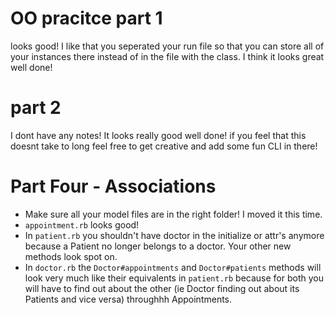 # OO pracitce part 1

looks good! I like that you seperated your run file so that you can store all of your instances there instead of in the file with the class. I think it looks great well done!

# part 2

I dont have any notes! It looks really good well done! if you feel that this doesnt take to long feel free to get creative and add some fun CLI in there!

# Part Four - Associations
- Make sure all your model files are in the right folder! I moved it this time. 
- `appointment.rb` looks good!
- In `patient.rb` you shouldn't have doctor in the initialize or attr's anymore because a Patient no longer belongs to a doctor. Your other new methods look spot on.
- In `doctor.rb` the `Doctor#appointments` and `Doctor#patients` methods will look very much like their equivalents in `patient.rb` because for both you will have to find out about the other (ie Doctor finding out about its Patients and vice versa) throughhh Appointments. 